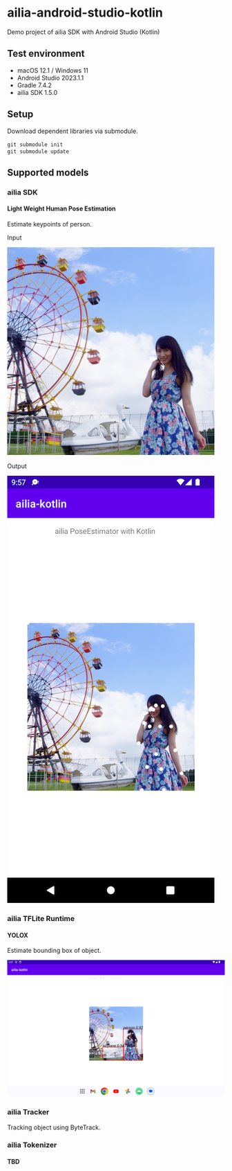 # ailia-android-studio-kotlin

Demo project of ailia SDK with Android Studio (Kotlin)

## Test environment

- macOS 12.1 / Windows 11
- Android Studio 2023.1.1
- Gradle 7.4.2
- ailia SDK 1.5.0

## Setup

Download dependent libraries via submodule.

```
git submodule init
git submodule update
```

## Supported models

### ailia SDK

#### Light Weight Human Pose Estimation

Estimate keypoints of person.

Input

<img src="./app/src/main/res/raw/person.jpg" width=480 height=480/>

Output

![input image](./demo/pose_estimation.png)

### ailia TFLite Runtime

#### YOLOX

Estimate bounding box of object.

![input image](./demo/yolox.png)

### ailia Tracker

Tracking object using ByteTrack.

### ailia Tokenizer

#### TBD